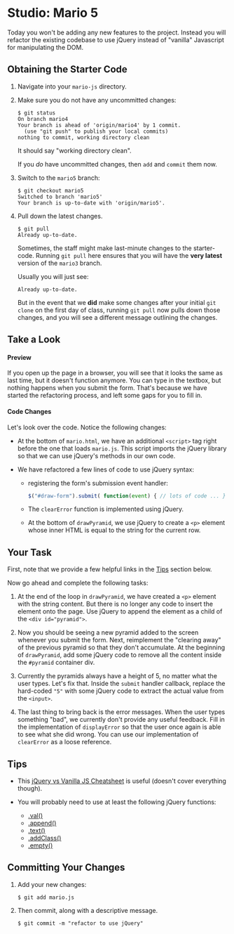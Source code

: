# Studio: Mario 5

Today you won't be adding any new features to the project. Instead you will refactor the existing codebase to use jQuery instead of "vanilla" Javascript for manipulating the DOM.

## Obtaining the Starter Code

1. Navigate into your `mario-js` directory.

2. Make sure you do not have any uncommitted changes:

    ```nohighlight
    $ git status
    On branch mario4
    Your branch is ahead of 'origin/mario4' by 1 commit.
      (use "git push" to publish your local commits)
    nothing to commit, working directory clean
    ```
    It should say "working directory clean".

    If you *do* have uncommitted changes, then `add` and `commit` them now.

3. Switch to the `mario5` branch:

    ```nohighlight
    $ git checkout mario5
    Switched to branch 'mario5'
    Your branch is up-to-date with 'origin/mario5'.
    ```

4. Pull down the latest changes.

    ```nohighlight
    $ git pull
    Already up-to-date.
    ```

    Sometimes, the staff might make last-minute changes to the starter-code. Running `git pull` here ensures that you will have the **very latest** version of the `mario3` branch.

    Usually you will just see:

    ```nohighlight
    Already up-to-date.
    ```

    But in the event that we **did** make some changes after your initial `git clone` on the first day of class, running `git pull` now pulls down those changes, and you will see a different message outlining the changes.


## Take a Look

#### Preview

If you open up the page in a browser, you will see that it looks the same as last time, but it doesn't function anymore. You can type in the textbox, but nothing happens when you submit the form. That's because we have started the refactoring process, and left some gaps for you to fill in.

#### Code Changes

Let's look over the code. Notice the following changes:

- At the bottom of `mario.html`, we have an additional `<script>` tag right before the one that loads `mario.js`. This script imports the jQuery library so that we can use jQuery's methods in our own code.

- We have refactored a few lines of code to use jQuery syntax:

	- registering the form's submission event handler:

		```js
		$("#draw-form").submit( function(event) { // lots of code ... } );
		```

	- The `clearError` function is implemented using jQuery.

	- At the bottom of `drawPyramid`, we use jQuery to create a `<p>` element whose inner HTML is equal to the string for the current row.


## Your Task

First, note that we provide a few helpful links in the [Tips](./#tips) section below.

Now go ahead and complete the following tasks:

1. At the end of the loop in `drawPyramid`, we have created a `<p>` element with the string content. But there is no longer any code to insert the element onto the page. Use jQuery to append the element as a child of the `<div id="pyramid">`.

2. Now you should be seeing a new pyramid added to the screen whenever you submit the form. Next, reimplement the "clearing away" of the previous pyramid so that they don't accumulate. At the beginning of `drawPyramid`, add some jQuery code to remove all the content inside the `#pyramid` container div.

3. Currently the pyramids always have a height of 5, no matter what the user types. Let's fix that. Inside the `submit` handler callback, replace the hard-coded `"5"` with some jQuery code to extract the actual value from the `<input>`.

4. The last thing to bring back is the error messages. When the user types something "bad", we currently don't provide any useful feedback. Fill in the implementation of `displayError` so that the user once again is able to see what she did wrong. You can use our implementation of `clearError` as a loose reference.

## Tips

- This [jQuery vs Vanilla JS Cheatsheet][cheatsheet] is useful (doesn't cover everything though).

- You will probably need to use at least the following jQuery functions:

    - [.val()][val]
    - [.append()][append]
    - [.text()][text]
    - [.addClass()][addClass]
    - [.empty()][empty]


## Committing Your Changes

1. Add your new changes:

    ```nohighlight
    $ git add mario.js
    ```

2. Then commit, along with a descriptive message.

    ```nohighlight
    $ git commit -m "refactor to use jQuery"
    ```


[cheatsheet]: https://gist.github.com/liamcurry/2597326
[append]: https://api.jquery.com/append/
[val]: https://api.jquery.com/val/
[addClass]: https://api.jquery.com/addClass
[empty]: https://api.jquery.com/empty/
[text]: https://api.jquery.com/text/

